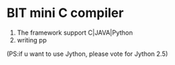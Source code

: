 ﻿# BIT mini C compiler
1. The framework support C|JAVA|Python 
2. writing pp

(PS:if u want to use Jython, please vote for Jython 2.5)